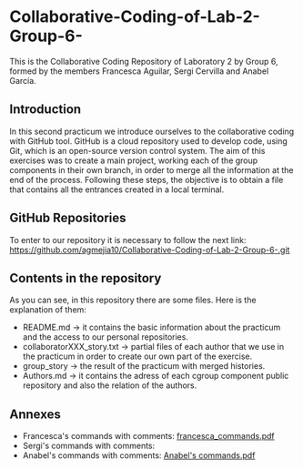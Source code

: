 # Collaborative-Coding-of-Lab-2-Group-6-
This is the Collaborative Coding Repository of Laboratory 2 by Group 6, formed by the members Francesca Aguilar, Sergi Cervilla and Anabel García.

## Introduction
In this second practicum we introduce ourselves to the collaborative coding with GitHub tool. GitHub is a cloud repository used to develop code, using Git, which is an open-source version control system. 
The aim of this exercises was to create a main project, working each of the group components in their own branch, in order to merge all the information at the end of the process. Following these steps, the objective is to obtain a file that contains all the entrances created in a local terminal.

## GitHub Repositories
To enter to our repository it is necessary to follow the next link: https://github.com/agmejia10/Collaborative-Coding-of-Lab-2-Group-6-.git

## Contents in the repository
As you can see, in this repository there are some files. Here is the explanation of them: 
- README.md -> it contains the basic information about the practicum and the access to our personal repositories.
- collaboratorXXX_story.txt -> partial files of each author that we use in the practicum in order to create our own part of the exercise. 
- group_story -> the result of the practicum with merged histories.
- Authors.md -> it contains the adress of each cgroup component public repository and also the relation of the authors.


## Annexes

* Francesca's commands with comments: [francesca_commands.pdf](https://github.com/agmejia10/Collaborative-Coding-of-Lab-2-Group-6-/files/9802595/francesca_commands.pdf)
* Sergi's commands with comments:
* Anabel's commands with comments: [Anabel's commands.pdf](https://github.com/agmejia10/Collaborative-Coding-of-Lab-2-Group-6-/files/9814003/Anabel.s.commands.pdf)
